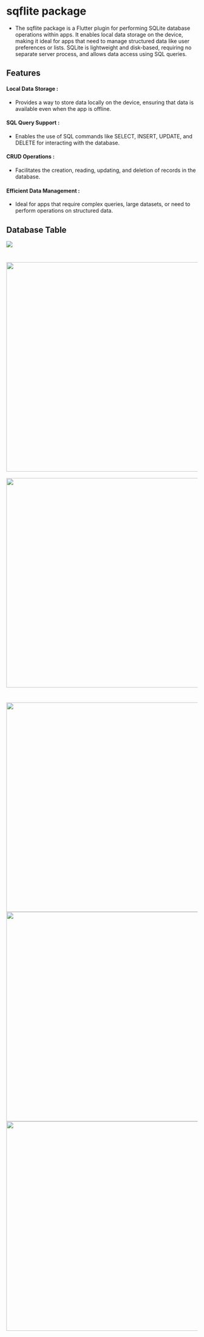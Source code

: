 # sqflite package

- The sqflite package is a Flutter plugin for performing SQLite database operations within apps. It enables local data storage on the device, making it ideal for apps that need to manage structured data like user preferences or lists. SQLite is lightweight and disk-based, requiring no separate server process, and allows data access using SQL queries.

## Features

#### Local Data Storage :
- Provides a way to store data locally on the device, ensuring that data is available even when the app is offline.

#### SQL Query Support :
- Enables the use of SQL commands like SELECT, INSERT, UPDATE, and DELETE for interacting with the database.

#### CRUD Operations :
- Facilitates the creation, reading, updating, and deletion of records in the database.

#### Efficient Data Management :
- Ideal for apps that require complex queries, large datasets, or need to perform operations on structured data.

## Database Table
<img src="https://github.com/user-attachments/assets/5506d1cf-3134-40e2-92f7-fed7806524dc"/>

<h1 align="left"> </h1>

<div align="center">
<img height="550" src="https://github.com/user-attachments/assets/a298e717-13a8-4a3c-abed-5400f33e01c5"/>
&nbsp;&nbsp;&nbsp;&nbsp;&nbsp;&nbsp;&nbsp;&nbsp;&nbsp;&nbsp;&nbsp;&nbsp;&nbsp;&nbsp;&nbsp;&nbsp;&nbsp;&nbsp;&nbsp;&nbsp;&nbsp;&nbsp;&nbsp;&nbsp;&nbsp;&nbsp;&nbsp;&nbsp;&nbsp;&nbsp;
<img height="550" src="https://github.com/user-attachments/assets/299a77fc-e165-452b-a68f-af741cd3c6d3"/>
</div>

<h1 align="left"> </h1>

<div align="center">
  <img height="550" align="left" src="https://github.com/user-attachments/assets/05b648f1-ce6c-4f9c-8e49-e7fc137b34b7"/>
  <img height="550" src="https://github.com/user-attachments/assets/a9cf220a-10d0-493d-9f7b-3fbba2dd9341"/>
  <img height="550"  align="right" src="https://github.com/user-attachments/assets/466b9a69-f1c4-4954-81fd-b91d04856208"/>
</div>
